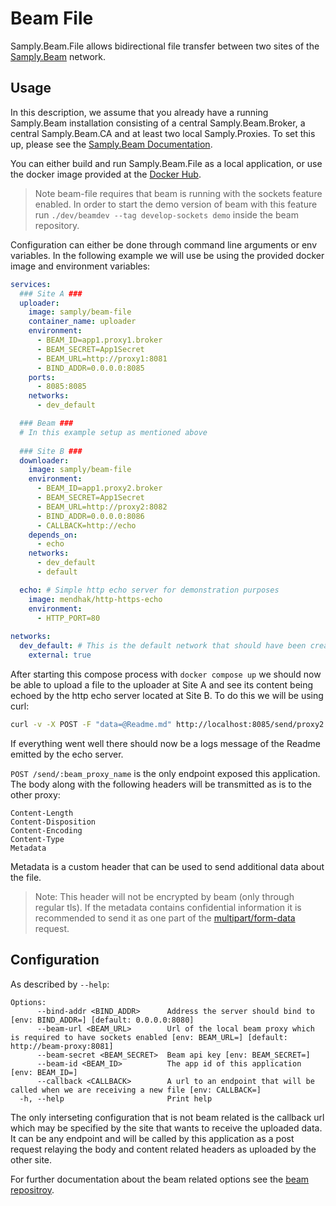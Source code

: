
# Beam File

Samply.Beam.File allows bidirectional file transfer between two sites of the [Samply.Beam](https://github.com/samply/beam) network.

## Usage
In this description, we assume that you already have a running Samply.Beam installation consisting of a central Samply.Beam.Broker, a central Samply.Beam.CA and at least two local Samply.Proxies. To set this up, please see the [Samply.Beam Documentation](https://github.com/samply/beam/blob/main/README.md).

You can either build and run Samply.Beam.File as a local application, or use the docker image provided at the [Docker Hub](https://hub.docker.com/r/samply/beam-file).

> Note beam-file requires that beam is running with the sockets feature enabled. In order to start the demo version of beam with this feature run `./dev/beamdev --tag develop-sockets demo` inside the beam repository.

Configuration can either be done through command line arguments or env variables.
In the following example we will use be using the provided docker image and environment variables:

```yaml
services:
  ### Site A ###
  uploader:
    image: samply/beam-file
    container_name: uploader
    environment:
      - BEAM_ID=app1.proxy1.broker
      - BEAM_SECRET=App1Secret
      - BEAM_URL=http://proxy1:8081
      - BIND_ADDR=0.0.0.0:8085
    ports:
      - 8085:8085
    networks:
      - dev_default

  ### Beam ###
  # In this example setup as mentioned above
  
  ### Site B ###
  downloader:
    image: samply/beam-file
    environment:
      - BEAM_ID=app1.proxy2.broker
      - BEAM_SECRET=App1Secret
      - BEAM_URL=http://proxy2:8082
      - BIND_ADDR=0.0.0.0:8086
      - CALLBACK=http://echo
    depends_on:
      - echo
    networks:
      - dev_default
      - default

  echo: # Simple http echo server for demonstration purposes
    image: mendhak/http-https-echo
    environment:
      - HTTP_PORT=80
    
networks:
  dev_default: # This is the default network that should have been created by starting beam
    external: true
```

After starting this compose process with `docker compose up` we should now be able to upload a file to the uploader at Site A and see its content being echoed by the http echo server located at Site B.
To do this we will be using curl:
```bash
curl -v -X POST -F "data=@Readme.md" http://localhost:8085/send/proxy2
```

If everything went well there should now be a logs message of the Readme emitted by the echo server.

`POST /send/:beam_proxy_name` is the only endpoint exposed this application. \
The body along with the following headers will be transmitted as is to the other proxy:
```
Content-Length
Content-Disposition
Content-Encoding
Content-Type
Metadata
```
Metadata is a custom header that can be used to send additional data about the file.
> Note: This header will not be encrypted by beam (only through regular tls). If the metadata contains confidential information it is recommended to send it as one part of the [multipart/form-data](https://developer.mozilla.org/en-US/docs/Web/HTTP/Headers/Content-Type#content-type_in_html_forms) request.

## Configuration
As described by `--help`:
```
Options:
      --bind-addr <BIND_ADDR>      Address the server should bind to [env: BIND_ADDR=] [default: 0.0.0.0:8080]
      --beam-url <BEAM_URL>        Url of the local beam proxy which is required to have sockets enabled [env: BEAM_URL=] [default: http://beam-proxy:8081]
      --beam-secret <BEAM_SECRET>  Beam api key [env: BEAM_SECRET=]
      --beam-id <BEAM_ID>          The app id of this application [env: BEAM_ID=]
      --callback <CALLBACK>        A url to an endpoint that will be called when we are receiving a new file [env: CALLBACK=]
  -h, --help                       Print help
```

The only interseting configuration that is not beam related is the callback url which may be specified by the site that wants to receive the uploaded data. It can be any endpoint and will be called by this application as a post request relaying the body and content related headers as uploaded by the other site.

For further documentation about the beam related options see the [beam repositroy](https://github.com/samply/beam).
